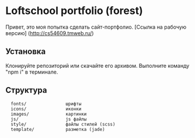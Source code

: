 Loftschool portfolio (forest)
=============================

Привет, это моя попытка сделать сайт-портфолио.
[Ссылка на рабочую версию] (http://cs54609.tmweb.ru/)

Установка
------------

Клонируйте репозиторий или скачайте его архивом. Выполните команду "npm i" в терминале.

Структура
------------

      fonts/               шрифты
      icons/               иконки
      images/              картинки
      js/                  js файлы
      style/               файлы стилей (scss)
      template/            разметка (jade)
